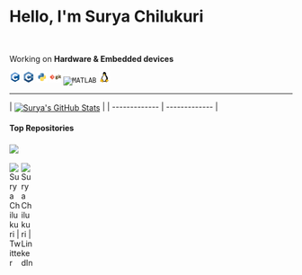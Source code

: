 # Hello, I'm Surya Chilukuri

<br />

Working on  **Hardware & Embedded devices**

  
<code><img height="20" alt="C" src="https://raw.githubusercontent.com/github/explore/main/topics/c/c.png"></code>
<code><img height="20" alt="C++" src="https://raw.githubusercontent.com/github/explore/main/topics/cpp/cpp.png"></code>
<code><img height="20" alt="Python" src="https://raw.githubusercontent.com/github/explore/main/topics/python/python.png"></code>
<code><img height="20" alt="Git" src="https://raw.githubusercontent.com/github/explore/main/topics/git/git.png"></code>
<code><img height="20" alt="MATLAB" src="https://upload.wikimedia.org/wikipedia/commons/2/21/Matlab_Logo.png"></code>
<code><img height="20" alt="Linux" src="https://raw.githubusercontent.com/github/explore/main/topics/linux/linux.png"></code>




---

| <a href="https://github.com/lonehog"><img align="center" src="https://github-readme-stats.vercel.app/api?username=lonehog&show_icons=true&include_all_commits=true&theme=buefy&hide_border=true" alt="Surya's GitHub Stats" /></a> |
| ------------- | ------------- |

#### Top Repositories

<a href="https://github.com/lonehog/JTAGprobe">
  <img align="center" src="https://github-readme-stats.vercel.app/api/pin/?username=lonehog&repo=JTAGprobe&theme=buefy" />
</a>


<br />
<br />

<a href="https://twitter.com/surya_chilukur">
  <img align="left" alt="Surya Chilukuri | Twitter" width="21px" src="https://raw.githubusercontent.com/danielcranney/readme-generator/main/public/icons/socials/twitter.svg" />
</a>
<a href="https://linkedin.com/in/suryachilukuri">
  <img align="left" alt="Surya Chilukuri | LinkedIn" width="21px" src="https://raw.githubusercontent.com/danielcranney/readme-generator/main/public/icons/socials/linkedin.svg" />
</a>
